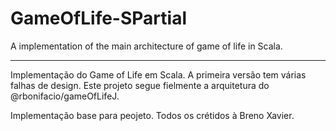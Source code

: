 # GameOfLife-SPartial
A implementation of the main architecture of game of life in Scala.

-------------
Implementação do Game of Life em Scala. A primeira versão tem várias falhas de design.
Este projeto segue fielmente a arquitetura do @rbonifacio/gameOfLifeJ.

Implementação base para peojeto.
Todos os crétidos à Breno Xavier.
